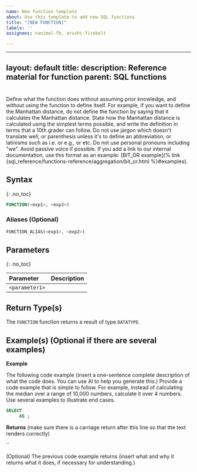```yaml
---
name: New function template
about: Use this template to add new SQL functions
title: "[NEW FUNCTION]"
labels: ''
assignees: nanimal-fb, arushi-firebolt

---
```


---
layout: default
title: <FUNCTION>
description: Reference material for <FUNCTION> function
parent: SQL functions
---

# <FUNCTION>
Define what the function does without assuming prior knowledge, and without using the function to define itself. For example, if you want to define the Manhattan distance, do not define the function by saying that it calculates the Manhattan distance. State how the Manhattan distance is calculated using the simplest terms possible, and write the definition in terms that a 10th grader can follow. Do not use jargon which doesn't translate well, or parenthesis unless it's to define an abbreviation, or latinisms such as i.e. or e.g., or etc. Do not use personal pronouns including "we". Avoid passive voice if possible. If you add a link to our internal documentation, use this format as an example: [BIT_OR example](% link {sql_reference/functions-reference/aggregation/bit_or.html %}#examples).

## Syntax
{: .no_toc}

```sql
FUNCTION(<exp1>, <exp2>)
```

### Aliases (Optional)

```sql
FUNCTION_ALIAS(<exp1>, <exp2>)
```

## Parameters

{: .no_toc}

| Parameter | Description |
| :-------- | :---------- |
| `<parameter1>` | <The description of the parameter as a full sentence containing a noun and a verb that ends with a period.> |

## Return Type(s)

The `FUNCTION` function returns a result of type `DATATYPE`.

## Example(s) (Optional if there are several examples)

**Example**

The following code example (insert a one-sentence complete description of what the code does. You can use AI to help you generate this.) Provide a code example that is simple to follow. For example, instead of calculating the median over a range of 10,000 numbers, calculate it over 4 numbers. Use several examples to illustrate end cases.

```sql
SELECT
	 AS ;
```

**Returns** (make sure there is a carriage return after this line so that the text renders correctly)

``

(Optional) The previous code example returns (insert what and why it returns what it does, if necessary for understanding.) 